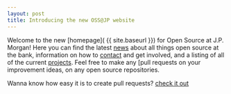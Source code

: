 ```yaml
---
layout: post
title: Introducing the new OSS@JP website
---
```


Welcome to the new [homepage]( {{ site.baseurl }}) for Open Source at J.P. Morgan! Here you can find the latest [news]({{site.baseurl}}/news) about all things open source at the bank, information on how to [contact]({{site.baseurl}}/contact) and get involved, and a listing of all of the current [projects]( {{site.baseurl}}/projects). Feel free to make any [pull requests on your improvement ideas, on any open source repositories. 

Wanna know how easy it is to create pull requests? [check it out](https://opensource.com/article/19/7/create-pull-request-github)


